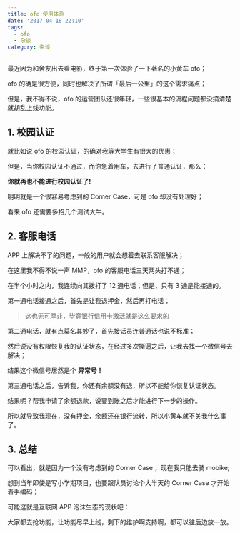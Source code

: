 ```yaml
---
title: ofo 使用体验
date: '2017-04-18 22:10'
tags:
  - ofo
  - 杂谈
category: 杂谈
---
```


最近因为和舍友出去看电影，终于第一次体验了一下著名的小黄车 ofo；

ofo 的确是很方便，同时也解决了所谓「最后一公里」的这个需求痛点；

但是，我不得不说，ofo 的运营团队还很年轻，一些很基本的流程问题都没搞清楚就胡乱上线功能。

<!-- more -->

## 1. 校园认证

就比如说 ofo 的校园认证，的确对我等大学生有很大的优惠；

但是，当你校园认证不通过，而你急着用车，去进行了普通认证，那么：

**你就再也不能进行校园认证了!**

明明就是一个很容易考虑到的 Corner Case，可是 ofo 却没有处理好；

看来 ofo 还需要多招几个测试大牛。


## 2. 客服电话

APP 上解决不了的问题，一般的用户就会想着去联系客服解决；

在这里我不得不说一声 MMP，ofo 的客服电话三天两头打不通；

在半个小时之内，我连续向其拨打了 12 通电话；但是，只有 3 通是能接通的。

第一通电话接通之后，首先是让我退押金，然后再打电话；

> 这也无可厚非，毕竟银行信用卡激活就是这么要求的

第二通电话，就有点莫名其妙了，首先接话员连普通话也说不标准；

然后说没有权限恢复我的认证状态，在经过多次撕逼之后，让我去找一个微信号去解决；

结果这个微信号居然是个  **异常号！**

第三通电话之后，告诉我，你还有余额没有退，所以不能给你恢复认证状态。

结果呢？帮我申请了余额退款，说要到账之后才能进行下一步的操作。

所以就导致我现在，没有押金，余额还在银行流转，所以小黄车就不关我什么事了。

## 3. 总结

可以看出，就是因为一个没有考虑到的 Corner Case ，现在我只能去骑 mobike;

想到当年即使是写小学期项目，也要跟队员讨论个大半天的 Corner Case 才开始着手编码；

可能这就是互联网 APP 泡沫生态的现状吧：

大家都去抢功能，让功能尽早上线，剩下的维护啊支持啊，都可以往后边放一放。
